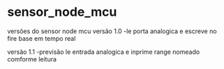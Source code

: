 # sensor_node_mcu
versões do sensor node mcu 
versão 1.0
-le porta analogica e escreve no fire base em tempo real

versão 1.1
-previsão le entrada analogica e inprime range nomeado comforme leitura 
